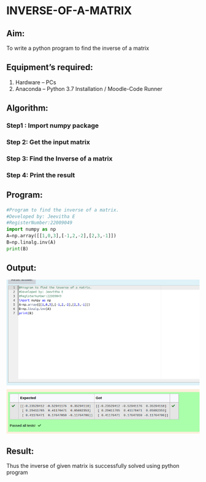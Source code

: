 # INVERSE-OF-A-MATRIX

## Aim:

To write a python program to find the inverse of a matrix

## Equipment’s required:

1. 	Hardware – PCs
2. 	Anaconda – Python 3.7 Installation / Moodle-Code Runner

## Algorithm:

### Step1 : Import numpy package
### Step 2: Get the input matrix
### Step 3: Find the Inverse of a matrix
### Step 4: Print the result


## Program:
``` python
#Program to find the inverse of a matrix.
#Developed by: Jeevitha E
#RegisterNumber:22009049
import numpy as np
A=np.array([[1,0,3],[-1,2,-2],[2,3,-1]])
B=np.linalg.inv(A)
print(B)
```
## Output:
![](./inverse.png)

## Result:
Thus the inverse of given matrix is successfully solved using python program

